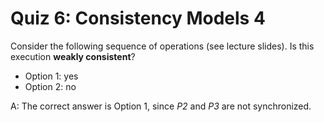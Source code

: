 # Quiz 6: Consistency Models 4

Consider the following sequence of operations (see lecture slides). Is this execution **weakly consistent**?

- Option 1: yes
- Option 2: no

A: The correct answer is Option 1, since _P2_ and _P3_ are not synchronized.
